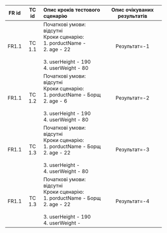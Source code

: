 |FR id|TC id|Опис кроків тестового сценарію|Опис очікуваних результатів|
|:-----:|:-----:|:-----|:-----:|
|FR1.1|TC 1.1|Початкові умови: відсутні<br> Кроки сценарію:<br> 1. porductName - <br> 2. age - 22<br> <br>3. userHeight - 190 <br> 4. userWeight - 80|Результат=-1|
|FR1.1|TC 1.2|Початкові умови: відсутні<br> Кроки сценарію:<br> 1. porductName - Борщ<br> 2. age - 6<br> <br> 3. userHeight - 190 <br>4. userWeight - 80|Результат=-2|
|FR1.1|TC 1.3|Початкові умови: відсутні<br> Кроки сценарію:<br> 1. porductName - Борщ<br> 2. age - 22<br> <br> 3. userHeight -  <br>4. userWeight - 80|Результат=-3|
|FR1.1|TC 1.3|Початкові умови: відсутні<br> Кроки сценарію:<br> 1. porductName - Борщ<br> 2. age - 22<br> <br> 3. userHeight - 190 <br> 4. userWeight - |Результат=-4|
